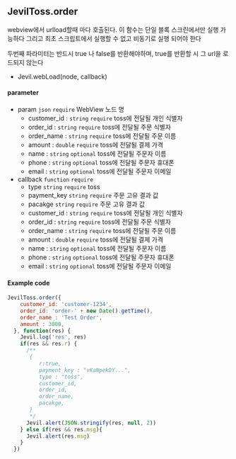
## JevilToss.order

webview에서 urlload할때  마다 호출된다. 이 함수는 단일 블록 스크린에서만 실행 가능하다
그리고 최초 스크립트에서 실행할 수 없고 비동기로 실행 되어야 한다

두번째 파라미터는 반드시 true 나 false를 반환해야하며, true를 반환할 시 그 url을 로드되지 않는다

- Jevil.webLoad(node, callback)

#### parameter

- param `json` `require` WebView 노드 명
    - customer_id : `string` `require` toss에 
    전달될 개인 식별자 
    - order_id : `string` `require` toss에 
    전달될 주문 식별자
    - order_name : `string` `require` toss에 
    전달될 주문 이름 
    - amount : `double` `require` toss에 
    전달될 결제 가격
    - name : `string` `optional` toss에 
    전달될 주문자 이름
    - phone : `string` `optional` toss에 
    전달될 주문자 휴대폰
    - email : `string` `optional` toss에 
    전달될 주문자 이메일
- callback `function` `require` 
    - type `string` `require`  toss
    - payment_key `string` `require`  주문 고유 결과 값
    - pacakge `string` `require`  주문 고유 결과 값
    - customer_id : `string` `require` toss에 
    전달될 개인 식별자 
    - order_id : `string` `require` toss에 
    전달될 주문 식별자
    - order_name : `string` `require` toss에 
    전달될 주문 이름 
    - amount : `double` `require` toss에 
    전달될 결제 가격
    - name : `string` `optional` toss에 
    전달될 주문자 이름
    - phone : `string` `optional` toss에 
    전달될 주문자 휴대폰
    - email : `string` `optional` toss에 
    전달될 주문자 이메일

#### Example code
```javascript
JevilToss.order({
    customer_id: 'customer-1234',
    order_id: 'order-' + new Date().getTime(),
    order_name : 'Test Order',
    amount : 3000,
  }, function(res) {
    Jevil.log('res', res)
    if(res && res.r) {
      /**
       {
          r:true,
          payment_key : "vKaNpekDY...",
          type : "toss",
          customer_id,
          order_id,
          order_name,
          pacakge,
       }
       */
      Jevil.alert(JSON.stringify(res, null, 2))
    } else if(res && res.msg){
      Jevil.alert(res.msg)
    }
  })
```
